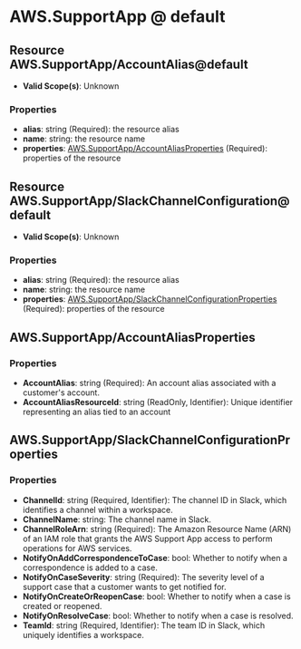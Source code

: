 # AWS.SupportApp @ default

## Resource AWS.SupportApp/AccountAlias@default
* **Valid Scope(s)**: Unknown
### Properties
* **alias**: string (Required): the resource alias
* **name**: string: the resource name
* **properties**: [AWS.SupportApp/AccountAliasProperties](#awssupportappaccountaliasproperties) (Required): properties of the resource

## Resource AWS.SupportApp/SlackChannelConfiguration@default
* **Valid Scope(s)**: Unknown
### Properties
* **alias**: string (Required): the resource alias
* **name**: string: the resource name
* **properties**: [AWS.SupportApp/SlackChannelConfigurationProperties](#awssupportappslackchannelconfigurationproperties) (Required): properties of the resource

## AWS.SupportApp/AccountAliasProperties
### Properties
* **AccountAlias**: string (Required): An account alias associated with a customer's account.
* **AccountAliasResourceId**: string (ReadOnly, Identifier): Unique identifier representing an alias tied to an account

## AWS.SupportApp/SlackChannelConfigurationProperties
### Properties
* **ChannelId**: string (Required, Identifier): The channel ID in Slack, which identifies a channel within a workspace.
* **ChannelName**: string: The channel name in Slack.
* **ChannelRoleArn**: string (Required): The Amazon Resource Name (ARN) of an IAM role that grants the AWS Support App access to perform operations for AWS services.
* **NotifyOnAddCorrespondenceToCase**: bool: Whether to notify when a correspondence is added to a case.
* **NotifyOnCaseSeverity**: string (Required): The severity level of a support case that a customer wants to get notified for.
* **NotifyOnCreateOrReopenCase**: bool: Whether to notify when a case is created or reopened.
* **NotifyOnResolveCase**: bool: Whether to notify when a case is resolved.
* **TeamId**: string (Required, Identifier): The team ID in Slack, which uniquely identifies a workspace.

